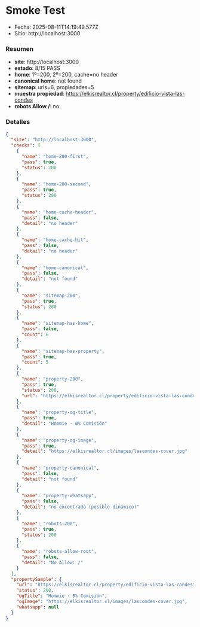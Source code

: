 # Smoke Test

- Fecha: 2025-08-11T14:19:49.577Z
- Sitio: http://localhost:3000

### Resumen
- **site**: http://localhost:3000
- **estado**: 8/15 PASS
- **home**: 1º=200, 2º=200, cache=no header
- **canonical home**: not found
- **sitemap**: urls=6, propiedades=5
- **muestra propiedad**: https://elkisrealtor.cl/property/edificio-vista-las-condes
- **robots Allow /**: no

### Detalles
```json
{
  "site": "http://localhost:3000",
  "checks": [
    {
      "name": "home-200-first",
      "pass": true,
      "status": 200
    },
    {
      "name": "home-200-second",
      "pass": true,
      "status": 200
    },
    {
      "name": "home-cache-header",
      "pass": false,
      "detail": "no header"
    },
    {
      "name": "home-cache-hit",
      "pass": false,
      "detail": "no header"
    },
    {
      "name": "home-canonical",
      "pass": false,
      "detail": "not found"
    },
    {
      "name": "sitemap-200",
      "pass": true,
      "status": 200
    },
    {
      "name": "sitemap-has-home",
      "pass": false,
      "count": 6
    },
    {
      "name": "sitemap-has-property",
      "pass": true,
      "count": 5
    },
    {
      "name": "property-200",
      "pass": true,
      "status": 200,
      "url": "https://elkisrealtor.cl/property/edificio-vista-las-condes"
    },
    {
      "name": "property-og-title",
      "pass": true,
      "detail": "Hommie · 0% Comisión"
    },
    {
      "name": "property-og-image",
      "pass": true,
      "detail": "https://elkisrealtor.cl/images/lascondes-cover.jpg"
    },
    {
      "name": "property-canonical",
      "pass": false,
      "detail": "not found"
    },
    {
      "name": "property-whatsapp",
      "pass": false,
      "detail": "no encontrado (posible dinámico)"
    },
    {
      "name": "robots-200",
      "pass": true,
      "status": 200
    },
    {
      "name": "robots-allow-root",
      "pass": false,
      "detail": "No Allow: /"
    }
  ],
  "propertySample": {
    "url": "https://elkisrealtor.cl/property/edificio-vista-las-condes",
    "status": 200,
    "ogTitle": "Hommie · 0% Comisión",
    "ogImage": "https://elkisrealtor.cl/images/lascondes-cover.jpg",
    "whatsapp": null
  }
}
```